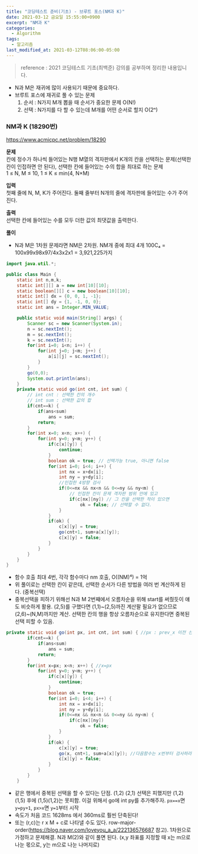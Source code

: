 ```yaml
---
title: "코딩테스트 준비(기초) - 브루트 포스(NM과 K)"
date: 2021-03-12 금요일 15:55:00+0900
excerpt: "NM과 K"
categories:
  - Algorithm
tags:
  - 알고리즘
last_modified_at: 2021-03-12T08:06:00-05:00
---
```


> reference : 2021 코딩테스트 기초(최백준) 강의를 공부하며 정리한 내용입니다.

- N과 M은 재귀에 많이 사용되기 때문에 중요하다.
- 브루트 포스에 재귀로 풀 수 있는 문제
  1.  순서 : N가지 M개 뽑을 때 순서가 중요한 문제 O(N!)
  2.  선택 : N가지를 다 할 수 있는데 M개를 어떤 순서로 할지 O(2ⁿ)

### NM과 K (18290번)

https://www.acmicpc.net/problem/18290

**문제**  
칸에 정수가 하나씩 들어있는 N행 M열의 격자판에서 K개의 칸을 선택하는 문제(선택한 칸이 인접하면 안 된다), 선택한 칸에 들어있는 수의 합을 최대로 하는 문제  
1 ≤ N, M ≤ 10, 1 ≤ K ≤ min(4, N×M)

**입력**  
첫째 줄에 N, M, K가 주어진다. 둘째 줄부터 N개의 줄에 격자판에 들어있는 수가 주어진다.

**출력**  
선택한 칸에 들어있는 수를 모두 더한 값의 최댓값을 출력한다.

**풀이**

- N과 M은 1차원 문제라면 NM은 2차원. NM개 중에 최대 4개 100C₄ = 100x99x98x97/4x3x2x1 = 3,921,225가지

```java
import java.util.*;

public class Main {
	static int n,m,k;
	static int[][] a = new int[10][10];
	static boolean[][] c = new boolean[10][10];
	static int[] dx = {0, 0, 1, -1};
	static int[] dy = {1, -1, 0, 0};
	static int ans = Integer.MIN_VALUE;

	public static void main(String[] args) {
		Scanner sc = new Scanner(System.in);
		n = sc.nextInt();
		m = sc.nextInt();
		k = sc.nextInt();
		for(int i=0; i<n; i++) {
			for(int j=0; j<m; j++) {
				a[i][j] = sc.nextInt();
			}
		}
		go(0,0);
		System.out.println(ans);
	}
	private static void go(int cnt, int sum) {
		// int cnt : 선택한 칸의 개수
		// int sum : 선택한 값의 합
		if(cnt==k) {
			if(ans<sum)
				ans = sum;
			return;
		}
		for(int x=0; x<n; x++) {
			for(int y=0; y<m; y++) {
				if(c[x][y]) {
					continue;
				}
				boolean ok = true; // 선택가능 true, 아니면 false
				for(int i=0; i<4; i++) {
					int nx = x+dx[i];
					int ny = y+dy[i];
					//인접한 4방향 검사
					if(0<=nx && nx<n && 0<=ny && ny<m) {
						// 인접한 칸이 문제 격자판 범위 안에 있고
						if(c[nx][ny]) // 그 칸을 선택한 적이 있으면
							ok = false; // 선택할 수 없다.
					}
				}
				if(ok) {
					c[x][y] = true;
					go(cnt+1, sum+a[x][y]);
					c[x][y] = false;
				}
			}
		}
	}
}
```

- 함수 호출 최대 4번, 각각 함수마다 nm 호출, O((NM)⁴) = 1억
- 위 풀이로는 선택한 칸이 같은데, 선택한 순서가 다른 방법을 여러 번 계산하게 된다. (중복선택)
- 중복선택을 피하기 위해선 N과 M 2번쨰에서 오름차순을 위해 start를 써줬듯이 얘도 비슷하게 활용. (2,5)를 구했다면 (1,1)~(2,5)까진 계산팔 필요가 없으므로 (2,6)~(N,M)까지만 계산. 선택한 칸의 행을 항상 오름차순으로 유지한다면 중복된 선택 피할 수 있음.

```java
private static void go(int px, int cnt, int sum) { //px : prev_x 이전 선택칸 행번호
		if(cnt==k) {
			if(ans<sum)
				ans = sum;
			return;
		}
		for(int x=px; x<n; x++) { //x=px
			for(int y=0; y<m; y++) {
				if(c[x][y]) {
					continue;
				}
				boolean ok = true;
				for(int i=0; i<4; i++) {
					int nx = x+dx[i];
					int ny = y+dy[i];
					if(0<=nx && nx<n && 0<=ny && ny<m) {
						if(c[nx][ny])
							ok = false;
					}
				}
				if(ok) {
					c[x][y] = true;
					go(x, cnt+1, sum+a[x][y]); //다음함수는 x번부터 검사하라
					c[x][y] = false;
				}
			}
		}
	}
```

- 같은 행에서 중복된 선택을 할 수 있다는 단점. (1,2) (2,1) 선택은 피했지만 (1,2)(1,5) 후에 (1,5)(1,2)는 못피함. 이걸 위해서 go에 int py를 추가해주자. `px==x`면 `y=py+1`, `px>x`면 `y=1`부터 시작
- 속도가 처음 코드 1628ms 에서 360ms로 훨씬 단축된다!
- 또는 (r,c)는 r x M + c로 나타낼 수도 있다. row-major-order(https://blog.naver.com/loveyou_a_a/222136576687 참고). 1차원으로 가정하고 문제해결. N과 M(2)와 같이 풀면 된다. (x,y 좌표를 지정할 때 x는 m으로 나눈 몫으로, y는 m으로 나눈 나머지로)
